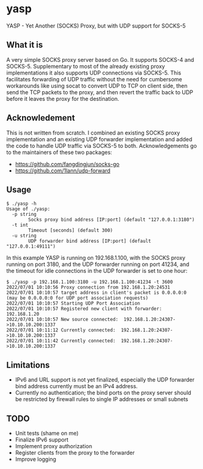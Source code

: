 # yasp
YASP - Yet Another (SOCKS) Proxy, but with UDP support for SOCKS-5

## What it is
A very simple SOCKS proxy server based on Go. It supports SOCKS-4 and SOCKS-5.
Supplementary to most of the already existing proxy implementations it also supports UDP connections via SOCKS-5. This facilitates forwarding of UDP traffic without the need for cumbersome workarounds like using socat to convert UDP to TCP on client side, then send the TCP packets to the proxy, and then revert the traffic back to UDP before it leaves the proxy for the destination.

## Acknowledement
This is not written from scratch. I combined an existing SOCKS proxy implementation and an existing UDP forwarder implementation and added the code to handle UDP traffic via SOCKS-5 to both.
Acknowledgements go to the maintainers of these two packages:
+ https://github.com/fangdingjun/socks-go
+ https://github.com/1lann/udp-forward

## Usage

```
$ ./yasp -h
Usage of ./yasp:
  -p string
        Socks proxy bind address [IP:port] (default "127.0.0.1:3180")
  -t int
        Timeout [seconds] (default 300)
  -u string
        UDP forwarder bind address [IP:port] (default "127.0.0.1:49111")
```

In this example YASP is running on 192.168.1.100, with the SOCKS proxy running on port 3180, and the UDP forwarder running on port 41234, and the timeout for idle connections in the UDP forwarder is set to one hour:

```
$ ./yasp -p 192.168.1.100:3180 -u 192.168.1.100:41234 -t 3600
2022/07/01 10:10:56 Proxy connection from 192.168.1.20:24531 
2022/07/01 10:10:57 target address in client's packet is 0.0.0.0:0 (may be 0.0.0.0:0 for UDP port association requests)
2022/07/01 10:10:57 Starting UDP Port Association
2022/07/01 10:10:57 Registered new client with forwarder:  192.168.1.20
2022/07/01 10:10:57 New source connected:  192.168.1.20:24307->10.10.10.200:1337
2022/07/01 10:11:12 Currently connected:  192.168.1.20:24307->10.10.10.200:1337
2022/07/01 10:11:42 Currently connected:  192.168.1.20:24307->10.10.10.200:1337
```

## Limitations
+ IPv6 and URL support is not yet finalized, especially the UDP forwarder bind address currently must be an IPv4 address.
+ Currently no authentication; the bind ports on the proxy server should be restricted by firewall rules to single IP addresses or small subnets

## TODO
+ Unit tests (shame on me)
+ Finalize IPv6 support
+ Implement proxy authorization
+ Register clients from the proxy to the forwarder
+ Improve logging
